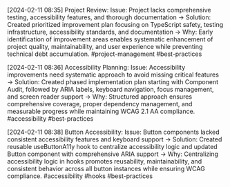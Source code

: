 [2024-02-11 08:35] Project Review: Issue: Project lacks comprehensive testing, accessibility features, and thorough documentation → Solution: Created prioritized improvement plan focusing on TypeScript safety, testing infrastructure, accessibility standards, and documentation → Why: Early identification of improvement areas enables systematic enhancement of project quality, maintainability, and user experience while preventing technical debt accumulation. #project-management #best-practices

[2024-02-11 08:36] Accessibility Planning: Issue: Accessibility improvements need systematic approach to avoid missing critical features → Solution: Created phased implementation plan starting with Component Audit, followed by ARIA labels, keyboard navigation, focus management, and screen reader support → Why: Structured approach ensures comprehensive coverage, proper dependency management, and measurable progress while maintaining WCAG 2.1 AA compliance. #accessibility #best-practices

[2024-02-11 08:38] Button Accessibility: Issue: Button components lacked consistent accessibility features and keyboard support → Solution: Created reusable useButtonA11y hook to centralize accessibility logic and updated Button component with comprehensive ARIA support → Why: Centralizing accessibility logic in hooks promotes reusability, maintainability, and consistent behavior across all button instances while ensuring WCAG compliance. #accessibility #hooks #best-practices
